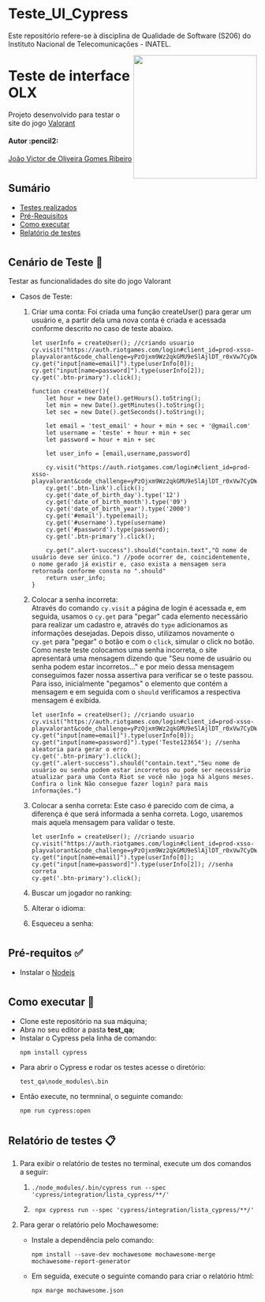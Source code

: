 # Teste_UI_Cypress
Este repositório refere-se à disciplina de Qualidade de Software (S206) do Instituto Nacional de Telecomunicações - INATEL.

<img align="right" width="250" src="https://upload.wikimedia.org/wikipedia/commons/f/fc/Valorant_logo_-_pink_color_version.svg">

# Teste de interface OLX
Projeto desenvolvido para testar o site do jogo [Valorant](https://playvalorant.com/)

<h4 align="left"> 
	Autor :pencil2:
</h4>

<p align="left">
 <a href="https://github.com/jvoliveirag">João Victor de Oliveira Gomes Ribeiro</a> 
</p>

#

## Sumário
* [Testes realizados](#Testes-realizados)
* [Pré-Requisitos](#Pré-requisitos)
* [Como executar](#Como-executar)
* [Relatório de testes](#Relatórios)

#

## Cenário de Teste :pencil: <a name="Testes-realizados"></a> 

Testar as funcionalidades do site do jogo Valorant  

* Casos de Teste:

	1. Criar uma conta: 
		Foi criada uma função createUser() para gerar um usuário e, a partir dela uma nova conta é criada e acessada conforme descrito no caso de teste abaixo.
	 	```
		let userInfo = createUser(); //criando usuario
        cy.visit("https://auth.riotgames.com/login#client_id=prod-xsso-playvalorant&code_challenge=yPzOjxm9Wz2qkGMU9eSlAjlDT_r0xVw7CyDW4eR1zCQ&code_challenge_method=S256&redirect_uri=https%3A%2F%2Fxsso.playvalorant.com%2Fredirect&response_type=code&scope=openid%20account&state=752b639982967fdfbd0bb7dc95&uri=https%3A%2F%2Fplayvalorant.com%2Fopt_in%2F%3Fredirect%3D%2Fdownload%2F");
        cy.get("input[name=email]").type(userInfo[0]);
        cy.get("input[name=password]").type(userInfo[2]);
        cy.get('.btn-primary').click();
		```

		```
		function createUser(){
    		let hour = new Date().getHours().toString();
    		let min = new Date().getMinutes().toString();
    		let sec = new Date().getSeconds().toString();

    		let email = 'test_email' + hour + min + sec + '@gmail.com'
    		let username = 'teste' + hour + min + sec
    		let password = hour + min + sec

    		let user_info = [email,username,password]

    		cy.visit("https://auth.riotgames.com/login#client_id=prod-xsso-playvalorant&code_challenge=yPzOjxm9Wz2qkGMU9eSlAjlDT_r0xVw7CyDW4eR1zCQ&code_challenge_method=S256&redirect_uri=https%3A%2F%2Fxsso.playvalorant.com%2Fredirect&response_type=code&scope=openid%20account&state=752b639982967fdfbd0bb7dc95&uri=https%3A%2F%2Fplayvalorant.com%2Fopt_in%2F%3Fredirect%3D%2Fdownload%2F");
    		cy.get('.btn-link').click();
    		cy.get('date_of_birth_day').type('12')
    		cy.get('date_of_birth_month').type('09')
    		cy.get('date_of_birth_year').type('2000')
    		cy.get('#email').type(email);
    		cy.get('#username').type(username)
    		cy.get('#password').type(password);
    		cy.get('.btn-primary').click();
    
    		cy.get(".alert-success").should("contain.text","O nome de usuário deve ser único.") //pode ocorrer de, coincidentemente, o nome gerado já existir e, caso exista a mensagem sera retornada conforme consta no ".should"
    		return user_info;
		}
		```

	2. Colocar a senha incorreta:  
		Através do comando ```cy.visit``` a página de login é acessada e, em seguida, usamos o ```cy.get``` para "pegar" cada elemento necessário para realizar um cadastro e, através do ```type``` adicionamos as informações desejadas. Depois disso, utilizamos novamente o ```cy.get``` para "pegar" o botão e com o ```click```, simular o click no botão. Como neste teste colocamos uma senha incorreta, o site apresentará uma mensagem dizendo que "Seu nome de usuário ou senha podem estar incorretos..." e por meio dessa mensagem conseguimos fazer nossa assertiva para verificar se o teste passou. Para isso, inicialmente "pegamos" o elemento que contém a mensagem e em seguida com o ```should``` verificamos a respectiva mensagem é exibida.
		```
		let userInfo = createUser(); //criando usuario
        cy.visit("https://auth.riotgames.com/login#client_id=prod-xsso-playvalorant&code_challenge=yPzOjxm9Wz2qkGMU9eSlAjlDT_r0xVw7CyDW4eR1zCQ&code_challenge_method=S256&redirect_uri=https%3A%2F%2Fxsso.playvalorant.com%2Fredirect&response_type=code&scope=openid%20account&state=752b639982967fdfbd0bb7dc95&uri=https%3A%2F%2Fplayvalorant.com%2Fopt_in%2F%3Fredirect%3D%2Fdownload%2F");
        cy.get("input[name=email]").type(userInfo[0]);
        cy.get("input[name=password]").type('Teste123654'); //senha aleatoria para gerar o erro
        cy.get('.btn-primary').click();
        cy.get(".alert-success").should("contain.text","Seu nome de usuário ou senha podem estar incorretos ou pode ser necessário atualizar para uma Conta Riot se você não joga há alguns meses. Confira o link Não consegue fazer login? para mais informações.")
		```

	3. Colocar a senha correta:
		Este caso é parecido com de cima, a diferença é que será informada a senha correta. Logo, usaremos mais aquela mensagem para validar o teste.
		```
		let userInfo = createUser(); //criando usuario
        cy.visit("https://auth.riotgames.com/login#client_id=prod-xsso-playvalorant&code_challenge=yPzOjxm9Wz2qkGMU9eSlAjlDT_r0xVw7CyDW4eR1zCQ&code_challenge_method=S256&redirect_uri=https%3A%2F%2Fxsso.playvalorant.com%2Fredirect&response_type=code&scope=openid%20account&state=752b639982967fdfbd0bb7dc95&uri=https%3A%2F%2Fplayvalorant.com%2Fopt_in%2F%3Fredirect%3D%2Fdownload%2F");
        cy.get("input[name=email]").type(userInfo[0]);
        cy.get("input[name=password]").type(userInfo[2]); //senha correta
        cy.get('.btn-primary').click();
		```

	4. Buscar um jogador no ranking:  
		

	5. Alterar o idioma:  

		
	6. Esqueceu a senha:  

#

## Pré-requitos :white_check_mark: <a name="Pré-requisitos"></a>
* Instalar o [Nodejs](https://nodejs.org/en/)

#

## Como executar :rocket: <a name="Como-executar"></a>
* Clone este repositório na sua máquina;
* Abra no seu editor a pasta **test_qa**;
* Instalar o Cypress pela linha de comando:
	```
	npm install cypress
	```
* Para abrir o Cypress e rodar os testes acesse o diretório:
	```
	test_qa\node_modules\.bin
	```
* Então execute, no termninal, o seguinte comando:
	```
	npm run cypress:open
	```
#

## Relatório de testes :clipboard: <a name="Relatórios"></a>
1. Para exibir o relatório de testes no terminal, execute um dos comandos a seguir:
	1.  ```
		./node_modules/.bin/cypress run --spec 'cypress/integration/lista_cypress/**/'
		```
	2. ```
		npx cypress run --spec 'cypress/integration/lista_cypress/**/'
		```

2. Para gerar o relatório pelo Mochawesome:
	* Instale a dependência pelo comando:
		```
		npm install --save-dev mochawesome mochawesome-merge mochawesome-report-generator
		```
	* Em seguida, execute o seguinte comando para criar o relatório html:
		```
		npx marge mochawesome.json
		```
#

